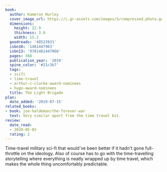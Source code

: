 ```yaml
---
book:
  author: Kameron Hurley
  cover_image_url: https://i.gr-assets.com/images/S/compressed.photo.goodreads.com/books/1537977912l/40523931.jpg
  dimensions:
    height: 22.9
    thickness: 3.6
    width: 15.2
  goodreads: '40523931'
  isbn10: '1481447963'
  isbn13: '9781481447966'
  pages: 368
  publication_year: '2019'
  spine_color: '#21c3b7'
  tags:
  - scifi
  - time-travel
  - arthur-c-clarke-award-nominees
  - hugo-award-nominees
  title: The Light Brigade
plan:
  date_added: '2019-07-15'
related_books:
- book: joe-haldeman/the-forever-war
  text: Very similar apart from the time travel bit.
review:
  date_read:
  - 2020-05-03
  rating: 2
---
```


Time-travel military sci-fi that would've been better if it hadn't gone full-throttle on the ideology. Also of course
has to go with the time-travelling storytelling where everything is neatly wrapped up by time travel, which makes the
whole thing uncomfortably predictable.

